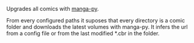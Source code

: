 Upgrades all comics with [manga-py](https://github.com/yuru-yuri/manga-py).

From every configured paths it suposes that every directory is a comic folder
and downloads the latest volumes with manga-py.
It infers the url from a config file or from the last modified *.cbr in the
folder.
